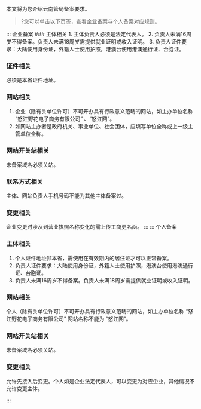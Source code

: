 本文将为您介绍云南管局备案要求。
>?您可以单击以下页签，查看企业备案与个人备案对应规则。

<dx-tabs>
::: 企业备案
### 主体相关
1. 主体负责人必须是法定代表人。
2. 负责人未满16周岁不得备案。负责人未满18周岁需提供就业证明或收入证明。
3. 负责人证件要求：大陆使用身份证，外籍人士使用护照，港澳台使用港澳通行证、台胞证。


### 证件相关
必须是本省证件地址。


### 网站相关
1. 企业（除有关单位许可）不可开办具有行政意义范畴的网站，如主办单位名称 “怒江野花电子商务有限公司” 、“怒江网”。
2. 如网站主办者是政府机关、事业单位、社会团体，应填写单位全称或上一级主管单位全称。

### 网站开关站相关
未备案域名必须关站。

### 联系方式相关
主体、网站负责人手机号码不能为其他主体备案过。

### 变更相关
企业变更时涉及到营业执照名称变化的需上传工商更名函。
:::
::: 个人备案
### 主体相关
1. 个人证件地址非本省，需使用在有效期内的居住证才可以正常备案。
2. 负责人证件要求：大陆使用身份证，外籍人士使用护照，港澳台使用港澳通行证、台胞证。
3. 负责人未满16周岁不得备案。负责人未满18周岁需提供就业证明或收入证明。

### 网站相关
个人（除有关单位许可）不可开办具有行政意义范畴的网站，如主办单位名称 “怒江野花电子商务有限公司” 网站名称不能为 “怒江网”。

### 网站开关站相关
未备案域名必须关站。

### 变更相关
允许先接入后变更。个人如是企业法定代表人，可以变更为对应企业，其他情况不允许变更主体。

:::
</dx-tabs>
